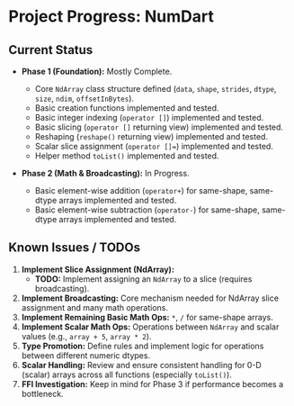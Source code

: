# Project Progress: NumDart

## Current Status

- **Phase 1 (Foundation):** Mostly Complete.
  - Core `NdArray` class structure defined (`data`, `shape`, `strides`, `dtype`,
    `size`, `ndim`, `offsetInBytes`).
  - Basic creation functions implemented and tested.
  - Basic integer indexing (`operator []`) implemented and tested.
  - Basic slicing (`operator []` returning view) implemented and tested.
  - Reshaping (`reshape()` returning view) implemented and tested.
  - Scalar slice assignment (`operator []=`) implemented and tested.
  - Helper method `toList()` implemented and tested.

- **Phase 2 (Math & Broadcasting):** In Progress.
  - Basic element-wise addition (`operator+`) for same-shape, same-dtype arrays
    implemented and tested.
  - Basic element-wise subtraction (`operator-`) for same-shape, same-dtype
    arrays implemented and tested.

## Known Issues / TODOs

1. **Implement Slice Assignment (NdArray):**
   - **TODO:** Implement assigning an `NdArray` to a slice (requires
     broadcasting).
2. **Implement Broadcasting:** Core mechanism needed for NdArray slice
   assignment and many math operations.
3. **Implement Remaining Basic Math Ops:** `*`, `/` for same-shape arrays.
4. **Implement Scalar Math Ops:** Operations between `NdArray` and scalar values
   (e.g., `array + 5`, `array * 2`).
5. **Type Promotion:** Define rules and implement logic for operations between
   different numeric dtypes.
6. **Scalar Handling:** Review and ensure consistent handling for 0-D (scalar)
   arrays across all functions (especially `toList()`).
7. **FFI Investigation:** Keep in mind for Phase 3 if performance becomes a
   bottleneck.
